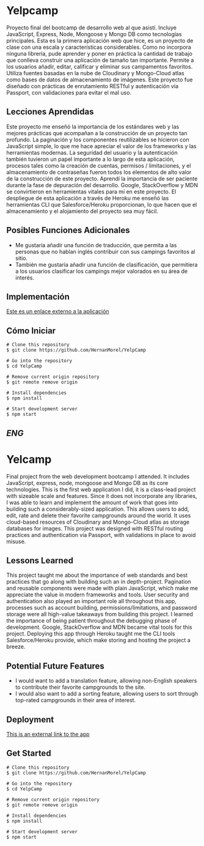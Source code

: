 # Yelpcamp

Proyecto final del bootcamp de desarrollo web al que asistí. Incluye JavaScript, Express, Node, Mongoose y Mongo DB como tecnologías principales. Esta es la primera aplicación web que hice, es un proyecto de clase con una escala y características considerables. Como no incorpora ninguna librería, pude aprender y poner en práctica la cantidad de trabajo que conlleva construir una aplicación de tamaño tan importante. Permite a los usuarios añadir, editar, calificar y eliminar sus campamentos favoritos. Utiliza fuentes basadas en la nube de Cloudinary y Mongo-Cloud atlas como bases de datos de almacenamiento de imágenes. Este proyecto fue diseñado con prácticas de enrutamiento RESTful y autenticación vía Passport, con validaciones para evitar el mal uso.

## Lecciones Aprendidas

Este proyecto me enseñó la importancia de los estándares web y las mejores prácticas que acompañan a la construcción de un proyecto tan profundo. La paginación y los componentes reutilizables se hicieron con JavaScript simple, lo que me hace apreciar el valor de los frameworks y las herramientas modernas. La seguridad del usuario y la autenticación también tuvieron un papel importante a lo largo de esta aplicación, procesos tales como la creación de cuentas, permisos / limitaciones, y el almacenamiento de contraseñas fueron todos los elementos de alto valor de la construcción de este proyecto. Aprendí la importancia de ser paciente durante la fase de depuración del desarrollo. Google, StackOverflow y MDN se convirtieron en herramientas vitales para mí en este proyecto. El despliegue de esta aplicación a través de Heroku me enseñó las herramientas CLI que Salesforce/Heroku proporcionan, lo que hacen que el almacenamiento y el alojamiento del proyecto sea muy fácil. 

## Posibles Funciones Adicionales

* Me gustaría añadir una función de traducción, que permita a las personas que no hablan inglés contribuir con sus campings favoritos al sitio.
* También me gustaría añadir una función de clasificación, que permitiera a los usuarios clasificar los campings mejor valorados en su área de interés.

## Implementación

[Este es un enlace externo a la aplicación](https://yelpcamp2021-2.herokuapp.com/)


## Cómo Iniciar

``` 
# Clone this repository
$ git clone https://github.com/HernanMorel/YelpCamp

# Go into the repository
$ cd YelpCamp

# Remove current origin repository
$ git remote remove origin

```

```
# Install dependencies
$ npm install

# Start development server
$ npm start

```

*ENG*
---



# Yelcamp

Final project from the web development bootcamp I attended. It includes JavaScript, express, node, mongoose and Mongo DB as its core technologies. This is the first web application I did, it is a class-lead project with sizeable scale and features. Since it does not incorporate any libraries, I was able to learn and implement the amount of work that goes into building such a considerably-sized application. This allows users to add, edit, rate and delete their favorite campgrounds around the world. It uses cloud-based resources of Cloudinary and Mongo-Cloud atlas as storage databases for images. This project was designed with RESTful routing practices and authentication via Passport, with validations in place to avoid misuse.

## Lessons Learned

This project taught me about the importance of web standards and best practices that go along with building such an in depth-project. Pagination and reusable components were made with plain JavaScript, which make me appreciate the value in modern frameworks and tools. User security and authentication also played an important role all throughout this app, processes such as account building, permissions/limitations, and password storage were all high-value takeaways from building this project. I learned the importance of being patient throughout the debugging phase of development. Google, StackOverflow and MDN became vital tools for this project. Deploying this app through Heroku taught me the CLI tools Salesforce/Heroku provide, which make storing and hosting the project a breeze.  

## Potential Future Features

* I would want to add a translation feature, allowing non-English speakers to contribute their favorite campgrounds to the site.
* I would also want to add a sorting feature, allowing users to sort through top-rated campgrounds in their area of interest.

## Deployment

[This is an external link to the app](https://yelpcamp2021-2.herokuapp.com/)

## Get Started


``` 
# Clone this repository
$ git clone https://github.com/HernanMorel/YelpCamp

# Go into the repository
$ cd YelpCamp

# Remove current origin repository
$ git remote remove origin

```


```
# Install dependencies
$ npm install

# Start development server
$ npm start

```



